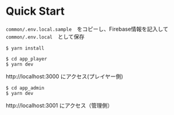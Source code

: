 # Quick Start

```common/.env.local.sample```　をコピーし、Firebase情報を記入して　```common/.env.local```　として保存
```
$ yarn install
```
```
$ cd app_player
$ yarn dev
```
http://localhost:3000
にアクセス(プレイヤー側)
```
$ cd app_admin
$ yarn dev
```
http://localhost:3001
にアクセス（管理側）

